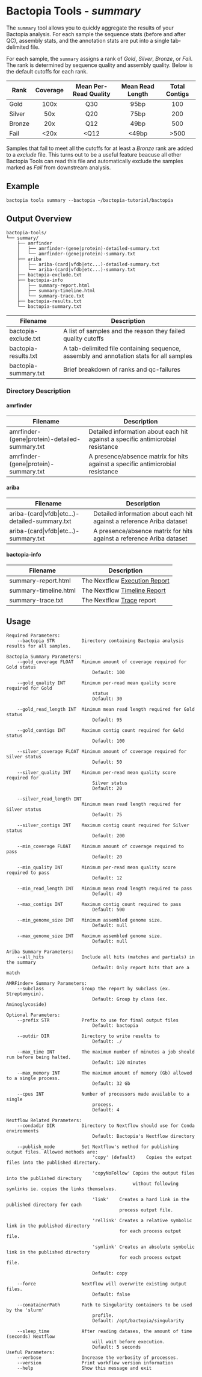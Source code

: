 # Bactopia Tools - *summary*
The `summary` tool allows you to quickly aggregate the results of your Bactopia
analysis. For each sample the sequence stats (before and after QC), assembly stats, 
and the annotation stats are put into a single tab-delimited file.

For each sample, the `summary` assigns a rank of *Gold*, *Silver*, *Bronze*,
or *Fail*. The rank is determined by sequence quality and assembly quality. Below
is the default cutoffs for each rank.

| Rank | Coverage | Mean Per-Read Quality | Mean Read Length | Total Contigs |
|----------|:-------------:|:---:|:---:|:--:|
| Gold | 100x | Q30 | 95bp | 100 |
| Silver | 50x | Q20 | 75bp | 200 |
| Bronze | 20x | Q12 | 49bp | 500 |
| Fail | <20x | <Q12 | <49bp | >500 |

Samples that fail to meet all the cutoffs for at least a *Bronze* rank are added
to a *exclude* file. This turns out to be a useful feature beacuse all other 
Bactopia Tools can read this file and automatically
exclude the samples marked as *Fail* from downstream analysis.

## Example
```
bactopia tools summary --bactopia ~/bactopia-tutorial/bactopia
```

## Output Overview
```
bactopia-tools/
└── summary/
    ├── amrfinder
    │   ├── amrfinder-(gene|protein)-detailed-summary.txt
    │   └── amrfinder-(gene|protein)-summary.txt
    ├── ariba
    │   ├── ariba-(card|vfdb|etc...)-detailed-summary.txt
    │   └── ariba-(card|vfdb|etc...)-summary.txt
    ├── bactopia-exclude.txt
    ├── bactopia-info
    │   ├── summary-report.html
    │   ├── summary-timeline.html
    │   └── summary-trace.txt
    ├── bactopia-results.txt
    └── bactopia-summary.txt
```

| Filename | Description |
|----------|-------------|
| bactopia-exclude.txt | A list of samples and the reason they failed quality cutoffs |
| bactopia-results.txt | A tab-delimited file containing sequence, assembly and annotation stats for all samples |
| bactopia-summary.txt | Brief breakdown of ranks and qc-failures |

### Directory Description

#### amrfinder
| Filename | Description |
|----------|-------------|
| amrfinder-(gene\|protein)-detailed-summary.txt | Detailed information about each hit against a specific antimicrobial resistance |
| amrfinder-(gene\|protein)-summary.txt | A presence/absence matrix for hits against a specific antimicrobial resistance |

#### ariba
| Filename | Description |
|----------|-------------|
| ariba-(card\|vfdb\|etc...)-detailed-summary.txt | Detailed information about each hit against a reference Ariba dataset |
| ariba-(card\|vfdb\|etc...)-summary.txt | A presence/absence matrix for hits against a reference Ariba dataset |

#### bactopia-info
| Filename | Description |
|----------|-------------|
| summary-report.html | The Nextflow [Execution Report](https://www.nextflow.io/docs/latest/tracing.html#execution-report) |
| summary-timeline.html | The Nextflow [Timeline Report](https://www.nextflow.io/docs/latest/tracing.html#timeline-report) |
| summary-trace.txt | The Nextflow [Trace](https://www.nextflow.io/docs/latest/tracing.html#trace-report) report |

## Usage
```
Required Parameters:
    --bactopia STR          Directory containing Bactopia analysis results for all samples.

Bactopia Summary Parameters:
    --gold_coverage FLOAT   Minimum amount of coverage required for Gold status
                                Default: 100

    --gold_quality INT      Minimum per-read mean quality score required for Gold
                                status
                                Default: 30

    --gold_read_length INT  Minimum mean read length required for Gold status
                                Default: 95

    --gold_contigs INT      Maximum contig count required for Gold status
                                Default: 100

    --silver_coverage FLOAT Minimum amount of coverage required for Silver status
                                Default: 50

    --silver_quality INT    Minimum per-read mean quality score required for
                                Silver status
                                Default: 20

    --silver_read_length INT
                            Minimum mean read length required for Silver status
                                Default: 75

    --silver_contigs INT    Maximum contig count required for Silver status
                                Default: 200

    --min_coverage FLOAT    Minimum amount of coverage required to pass
                                Default: 20

    --min_quality INT       Minimum per-read mean quality score required to pass
                                Default: 12

    --min_read_length INT   Minimum mean read length required to pass
                                Default: 49

    --max_contigs INT       Maximum contig count required to pass
                                Default: 500

    --min_genome_size INT   Minimum assembled genome size.
                                Default: null

    --max_genome_size INT   Maximum assembled genome size.
                                Default: null

Ariba Summary Parameters:
    --all_hits              Include all hits (matches and partials) in the summary
                                Default: Only report hits that are a match

AMRFinder+ Summary Parameters:
    --subclass              Group the report by subclass (ex. Streptomycin).
                                Default: Group by class (ex. Aminoglycoside)

Optional Parameters:
    --prefix STR            Prefix to use for final output files
                                Default: bactopia

    --outdir DIR            Directory to write results to
                                Default: ./

    --max_time INT          The maximum number of minutes a job should run before being halted.
                                Default: 120 minutes

    --max_memory INT        The maximum amount of memory (Gb) allowed to a single process.
                                Default: 32 Gb

    --cpus INT              Number of processors made available to a single
                                process.
                                Default: 4

Nextflow Related Parameters:
    --condadir DIR          Directory to Nextflow should use for Conda environments
                                Default: Bactopia's Nextflow directory

    --publish_mode          Set Nextflow's method for publishing output files. Allowed methods are:
                                'copy' (default)    Copies the output files into the published directory.

                                'copyNoFollow' Copies the output files into the published directory
                                               without following symlinks ie. copies the links themselves.

                                'link'    Creates a hard link in the published directory for each
                                          process output file.

                                'rellink' Creates a relative symbolic link in the published directory
                                          for each process output file.

                                'symlink' Creates an absolute symbolic link in the published directory
                                          for each process output file.

                                Default: copy

    --force                 Nextflow will overwrite existing output files.
                                Default: false

    --conatainerPath        Path to Singularity containers to be used by the 'slurm'
                                profile.
                                Default: /opt/bactopia/singularity

    --sleep_time            After reading datases, the amount of time (seconds) Nextflow
                                will wait before execution.
                                Default: 5 seconds
Useful Parameters:
    --verbose               Increase the verbosity of processes.
    --version               Print workflow version information
    --help                  Show this message and exit
```
